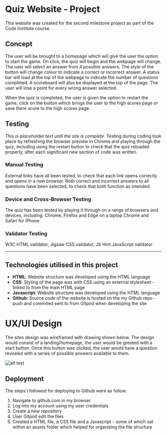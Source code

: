 # Quiz Website - Project

This website was created for the second milestone project as part of the Code Institute course.

## Concept

The user will be brought to a homepage which will give the user the option to start the game. On click, the quiz will begin and the webpage will change. The user will select an answer from 4 possible answers. The style of the button will change colour to indicate a correct or incorrect answer. A status bar will load at the top of the webpage to indicate the number of questions completed. A scoreboard will also be displayed at the top of the page. The user will lose a point for every wrong answer selected.

When the quiz is completed, the user is given the option to restart the game, click on the button which brings the user to the high scores page or save there score to the high scores page.


## Testing

*This is placeholder text until the site is complete*. Testing during coding took place by refreshing the browser preview in Chrome and playing through the quiz, including using the restart button to check that the quiz reloaded properly, after each significant new section of code was written.

### Manual Testing
External links have all been tested, to check that each link opens correctly and opens in a new browser.
Both correct and incorrect answers to all questions have been selected, to check that both function as intended.

### Device and Cross-Browser Testing
The quiz has been tested by playing it through on a range of browsers and devices, including:
Chrome, Firefox and Edge on a laptop
Chrome and Safari for iPhone

### Validator Testing

W3C HTML validator,
Jigsaw CSS validator,
JS Hint JavaScript validator


---------------

## Technologies utilised in this project

- **HTML**: Website structure was developed using the HTML language
- **CSS**: Styling of the page was with CSS using an external stylesheet - linked to from the main HTML page
- **Javascript**: Website structure was developed using the HTML language
- **Github**: Source code of the website is hosted on the my Github repo - push and commited sent to from Gitpod when developing the site

# UX/UI Design

The sites design was wireframed with drawing shown below. The design would consist of a landing/homepage, the user would be greeted with a start button. Once this button was clicked, the user would have a question revealed with a series of possible answers available to them.

![alt text](https://i.imgur.com/HJqxPG9.jpeg)

## Deployment

The steps I followed for deploying to Github were as follow:

1. Navigate to github.com in my browser
2. Log into my account using my user credentials
3. Create a new repository
4. User Gitpod edit the files
5. Created a HTML file, a CSS file and a Javascript - some of which sat within an assets folder which helped for organising the file structure


